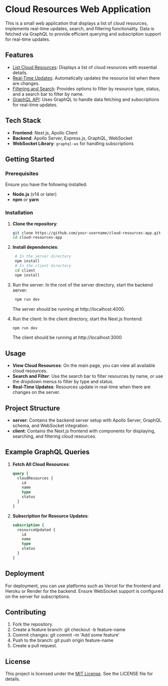 # Cloud Resources Web Application

This is a small web application that displays a list of cloud resources, implements real-time updates, search, and filtering functionality. Data is fetched via GraphQL to provide efficient querying and subscription support for real-time updates.

## Features

- [List Cloud Resources](#list-cloud-resources): Displays a list of cloud resources with essential details.
- [Real-Time Updates](#real-time-updates): Automatically updates the resource list when there are changes.
- [Filtering and Search](#filtering-and-search): Provides options to filter by resource type, status, and a search bar to filter by name.
- [GraphQL API](#graphql-api): Uses GraphQL to handle data fetching and subscriptions for real-time updates.

## Tech Stack

- **Frontend**: Next.js, Apollo Client
- **Backend**: Apollo Server, Express.js, GraphQL, WebSocket
- **WebSocket Library**: `graphql-ws` for handling subscriptions

## Getting Started

### Prerequisites

Ensure you have the following installed:

- **Node.js** (v14 or later)
- **npm** or **yarn**

### Installation

1. **Clone the repository**:
   ```bash
   git clone https://github.com/your-username/cloud-resources-app.git
   cd cloud-resources-app
   ```
2. **Install dependencies**:

   ```bash
    # In the server directory
    npm install
    # In the client directory
    cd client
    npm install
   ```

3. Run the server: In the root of the server directory, start the backend server:

   ```bash
    npm run dev
   ```

   The server should be running at http://localhost:4000.

4. Run the client: In the client directory, start the Next.js frontend:

   ```bash
   npm run dev
   ```

   The client should be running at http://localhost:3000

## Usage

- **View Cloud Resources**: On the main page, you can view all available cloud resources.
- **Search and Filter**: Use the search bar to filter resources by name, or use the dropdown menus to filter by type and status.
- **Real-Time Updates**: Resources update in real-time when there are changes on the server.

## Project Structure

- **server**: Contains the backend server setup with Apollo Server, GraphQL schema, and WebSocket integration.
- **client**: Contains the Next.js frontend with components for displaying, searching, and filtering cloud resources.

## Example GraphQL Queries

1. **Fetch All Cloud Resources**:

   ```graphql
   query {
     cloudResources {
       id
       name
       type
       status
     }
   }
   ```

2. **Subscription for Resource Updates**:

   ```graphql
   subscription {
     resourceUpdated {
       id
       name
       type
       status
     }
   }
   ```

## Deployment

For deployment, you can use platforms such as Vercel for the frontend and Heroku or Render for the backend. Ensure WebSocket support is configured on the server for subscriptions.

## Contributing

1. Fork the repository.
2. Create a feature branch: git checkout -b feature-name
3. Commit changes: git commit -m 'Add some feature'
4. Push to the branch: git push origin feature-name
5. Create a pull request.

## License

This project is licensed under the [MIT License](LICENSE). See the LICENSE file for details.
